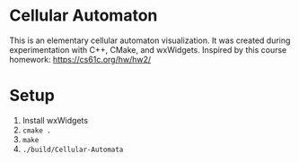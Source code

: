 # Cellular Automaton
This is an elementary cellular automaton visualization. It was created during experimentation with C++, CMake, and wxWidgets. Inspired by this course homework: https://cs61c.org/hw/hw2/

# Setup
1. Install wxWidgets
2. `cmake .`
3. `make`
4. `./build/Cellular-Automata`
